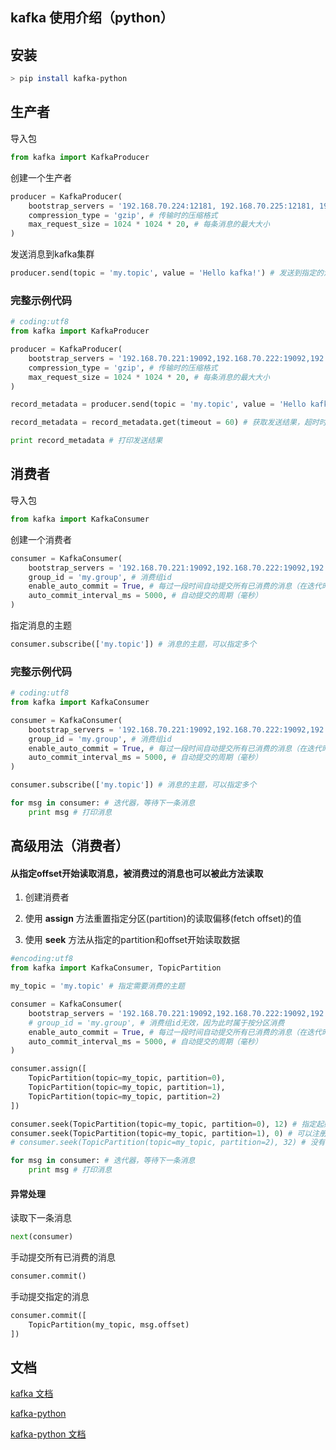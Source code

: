 
## kafka 使用介绍（python）

## 安装

```bash
> pip install kafka-python
```

## 生产者

导入包

```python
from kafka import KafkaProducer
```

创建一个生产者

```python
producer = KafkaProducer(
    bootstrap_servers = '192.168.70.224:12181, 192.168.70.225:12181, 192.168.70.226:12181', # kafka集群地址
    compression_type = 'gzip', # 传输时的压缩格式
    max_request_size = 1024 * 1024 * 20, # 每条消息的最大大小
)
```

发送消息到kafka集群

```python
producer.send(topic = 'my.topic', value = 'Hello kafka!') # 发送到指定的消息主题（异步，不阻塞）
```

### 完整示例代码

```python
# coding:utf8
from kafka import KafkaProducer

producer = KafkaProducer(
    bootstrap_servers = '192.168.70.221:19092,192.168.70.222:19092,192.168.70.223:19092', # kafka集群地址
    compression_type = 'gzip', # 传输时的压缩格式
    max_request_size = 1024 * 1024 * 20, # 每条消息的最大大小
)

record_metadata = producer.send(topic = 'my.topic', value = 'Hello kafka!') # 发送到指定的消息主题

record_metadata = record_metadata.get(timeout = 60) # 获取发送结果，超时时间为空则一直等待

print record_metadata # 打印发送结果

```

## 消费者

导入包

```python
from kafka import KafkaConsumer
```

创建一个消费者

```python
consumer = KafkaConsumer(
    bootstrap_servers = '192.168.70.221:19092,192.168.70.222:19092,192.168.70.223:19092', # kafka集群地址
    group_id = 'my.group', # 消费组id
    enable_auto_commit = True, # 每过一段时间自动提交所有已消费的消息（在迭代时）
    auto_commit_interval_ms = 5000, # 自动提交的周期（毫秒）
)
```


指定消息的主题

```python
consumer.subscribe(['my.topic']) # 消息的主题，可以指定多个
```

### 完整示例代码

```python
# coding:utf8
from kafka import KafkaConsumer

consumer = KafkaConsumer(
    bootstrap_servers = '192.168.70.221:19092,192.168.70.222:19092,192.168.70.223:19092', # kafka集群地址
    group_id = 'my.group', # 消费组id
    enable_auto_commit = True, # 每过一段时间自动提交所有已消费的消息（在迭代时）
    auto_commit_interval_ms = 5000, # 自动提交的周期（毫秒）
)

consumer.subscribe(['my.topic']) # 消息的主题，可以指定多个

for msg in consumer: # 迭代器，等待下一条消息
    print msg # 打印消息

```


## 高级用法（消费者）

#### 从指定offset开始读取消息，被消费过的消息也可以被此方法读取

1. 创建消费者

2. 使用 **assign** 方法重置指定分区(partition)的读取偏移(fetch offset)的值

3. 使用 **seek** 方法从指定的partition和offset开始读取数据

```python
#encoding:utf8
from kafka import KafkaConsumer, TopicPartition

my_topic = 'my.topic' # 指定需要消费的主题

consumer = KafkaConsumer(
    bootstrap_servers = '192.168.70.221:19092,192.168.70.222:19092,192.168.70.223:19092', # kafka集群地址
    # group_id = 'my.group', # 消费组id无效，因为此时属于按分区消费
    enable_auto_commit = True, # 每过一段时间自动提交所有已消费的消息（在迭代时）
    auto_commit_interval_ms = 5000, # 自动提交的周期（毫秒）
)

consumer.assign([
    TopicPartition(topic=my_topic, partition=0),
    TopicPartition(topic=my_topic, partition=1),
    TopicPartition(topic=my_topic, partition=2)
])

consumer.seek(TopicPartition(topic=my_topic, partition=0), 12) # 指定起始offset为12
consumer.seek(TopicPartition(topic=my_topic, partition=1), 0) # 可以注册多个分区，此分区从第一条消息开始接收
# consumer.seek(TopicPartition(topic=my_topic, partition=2), 32) # 没有注册的分区上的消息不会被消费

for msg in consumer: # 迭代器，等待下一条消息
    print msg # 打印消息

```


#### 异常处理

读取下一条消息

```python
next(consumer)
```

手动提交所有已消费的消息

```python
consumer.commit()
```

手动提交指定的消息

```python
consumer.commit([
    TopicPartition(my_topic, msg.offset)
])
```

## 文档

[kafka 文档](http://kafka.apache.org/documentation.html)

[kafka-python](https://github.com/dpkp/kafka-python)

[kafka-python 文档](http://kafka-python.readthedocs.io/en/master/apidoc/KafkaConsumer.html)
